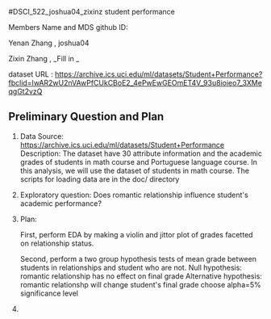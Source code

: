
#DSCI_522_joshua04_zixinz
student performance

Members Name and MDS github ID: 

Yenan Zhang   ,    joshua04

Zixin Zhang    ,   _Fill in _


dataset URL :
https://archive.ics.uci.edu/ml/datasets/Student+Performance?fbclid=IwAR2wU2nVAwPfCUkCBoE2_4ePwEwGEOmET4V_93u8ioieo7_3XMeqgGt2vzQ

## Preliminary Question and Plan
1. Data
Source: https://archive.ics.uci.edu/ml/datasets/Student+Performance
Description: The dataset have 30 attribute information and the academic grades of students in math course and Portuguese language course. In this analysis, we will use the dataset of students in math course.
The scripts for loading data are in the doc/ directory

2. Exploratory question: 
Does romantic relationship influence student's academic performance?

3. Plan: 

      First, perform EDA by making a violin and jittor plot of grades facetted on relationship status.

      Second, perform a two group hypothesis tests of mean grade between students in relationships and student who are not.
      Null hypothesis: romantic relationship has no effect on final grade
      Alternative hypothesis: romantic relationshp will change student's final grade
      choose alpha=5% significance level
      
4. 
  
